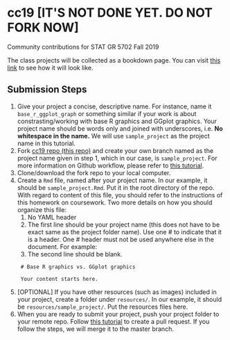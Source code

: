 # cc19 [IT'S NOT DONE YET. DO NOT FORK NOW]
Community contributions for STAT GR 5702 Fall 2019

The class projects will be collected as a bookdown page. You can visit [this link](https://jtr13.github.io/cc19/) to see how it will look like. 

## Submission Steps
1. Give your project a concise, descriptive name. For instance, name it `base_r_ggplot_graph` or something similar if your work is about constrasting/working with base R graphics and GGplot graphics. Your project name should be words only and joined with underscores, i.e. **No whitespace in the name.** We will use `sample_project` as the project name in this tutorial. 
2. Fork [cc19 repo (this repo)](https://github.com/jtr13/cc19) and create your own branch named as the project name given in step 1, which in our case, is `sample_project`. For more information on Github workflow, please refer to [this tutorial](https://edav.info/github.html#branching-someone-elses-repo).
3. Clone/download the fork repo to your local computer.
5. Create a `Rmd` file, named after your project name. In our example, it should be `sample_project.Rmd`. Put it in the root directory of the repo. With regard to content of this file, you should refer to the instructions of this homework on coursework. Two more details on how you should organize this file: 
    1. No YAML header
    2. The first line should be your project name (this does not have to be exact same as the project folder name). Use one \# to indicate that it is a header. One \# header must not be used anywhere else in the document. For example:
    3. The second line should be blank. 
   ```
    # Base R graphics vs. GGplot graphics

    Your content starts here. 
   ```
6. [OPTIONAL] If you have other resources (such as images) included in your project, create a folder under `resources/`. In our example, it should be `resources/sample_project/`. Put the resources files here. 
7. When you are ready to submit your project, push your project folder to your remote repo. Follow [this tutorial](https://help.github.com/en/articles/creating-a-pull-request-from-a-fork) to create a pull request. If you follow the steps, we will merge it to the master branch. 
